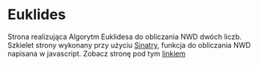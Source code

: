 # Euklides
Strona realizująca Algorytm Euklidesa do obliczania NWD dwóch liczb. 
Szkielet strony wykonany przy użyciu [Sinatry](http://www.sinatrarb.com/), funkcja do obliczania NWD napisana w javascript.
Zobacz stronę pod tym [linkiem](https://quiet-falls-3154.herokuapp.com/)
